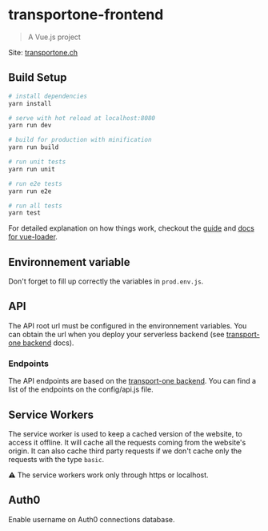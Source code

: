 # transportone-frontend

> A Vue.js project

Site: [transportone.ch](https://transportone.ch)

## Build Setup

``` bash
# install dependencies
yarn install

# serve with hot reload at localhost:8080
yarn run dev

# build for production with minification
yarn run build

# run unit tests
yarn run unit

# run e2e tests
yarn run e2e

# run all tests
yarn test
```

For detailed explanation on how things work, checkout the [guide](http://vuejs-templates.github.io/webpack/) and [docs for vue-loader](http://vuejs.github.io/vue-loader).


## Environnement variable

Don't forget to fill up correctly the variables in `prod.env.js`.

## API

The API root url must be configured in the environnement variables. You can obtain the url when you deploy your serverless backend (see [transport-one backend](https://github.com/larucheio/transportOne-backend) docs).

### Endpoints

The API endpoints are based on the [transport-one backend](https://github.com/larucheio/transportOne-backend). You can find a list of the endpoints on the config/api.js file.

## Service Workers

The service worker is used to keep a cached version of the website, to access it offline. It will cache all the requests coming from the website's origin. It can also cache third party requests if we don't cache only the requests with the type `basic`.

:warning: The service workers work only through https or localhost.

## Auth0

Enable username on Auth0 connections database.
